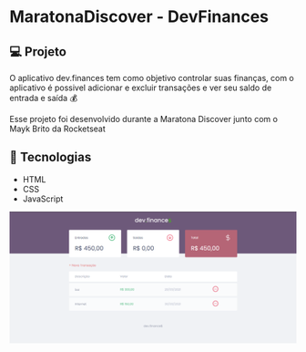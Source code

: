 # MaratonaDiscover - DevFinances

## 💻 Projeto

<p>O aplicativo dev.finances tem como objetivo controlar suas finanças, com o aplicativo é possivel adicionar e excluir transações e ver seu saldo de entrada e saída 💰</p>
<p>Esse projeto foi desenvolvido durante a Maratona Discover junto com o Mayk Brito da Rocketseat</p>

## 🚀 Tecnologias

- HTML
- CSS
- JavaScript

<img src="assets\dev.finances.png">
